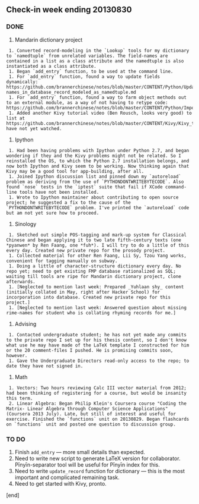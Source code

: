 ## Check-in week ending 20130830

### **DONE**

   1. Mandarin dictionary project

     1. Converted record-modeling in the `Lookup` tools for my dictionary to `namedtuple` from unrelated variables. The field-names are contained in a list as a class attribute and the namedtuple is also instantiated as a class attribute.
     1. Began `add_entry` function, to be used at the command line.
     1. For `add_entry` function, found a way to update fields dynamically: https://github.com/brannerchinese/notes/blob/master/CONTENT/Python/Update_dynamically_chosen_field-names_in_database_record_modeled_as_namedtuple.md
     1. For `add_entry` function, found a way to farm object methods out to an external module, as a way of not having to retype code: https://github.com/brannerchinese/notes/blob/master/CONTENT/Python/Import_functions_on_object.md
     1. Added another Kivy tutorial video (Ben Rousch, looks very good) to list at https://github.com/brannerchinese/notes/blob/master/CONTENT/Kivy/Kivy_tutorials.md; have not yet watched.

   1. Ipython

     1. Had been having problems with Ipython under Python 2.7, and began wondering if they and the Kivy problems might not be related. So I reinstalled the OS, to which the Python 2.7 installation belongs, and now both Ipython and Kivy seem to be working. Now thinking again that Kivy may be a good tool for app-building, after all.
     1. Joined Ipython discussion list and pinned down my `autoreload` problem as deriving from the use of `PYTHONDONTWRITEBYTECODE`. Also found `nose` tests in the `iptest` suite that fail if XCode command-line tools have not been installed. 
     1. Wrote to Ipython maintainer about contributing to open source project; he suggested a fix to the cause of the `PYTHONDONTWRITEBYTECODE` problem. I've printed the `autoreload` code but am not yet sure how to proceed.
 
   1. Sinology

     1. Sketched out simple POS-tagging and mark-up system for Classical Chinese and began applying it to two late fifth-century texts (one *pyanwen* by Ren Faang, one *fuh*). I will try to do a little of this every day. Created new private repo for the prosody project.
     1. Collected material for other Ren Faang, Lii Sy, Tzou Yang works, convenient for tagging manually on subway.
     1. Doing a little of character-structure dictionary every day. No repo yet; need to get existing FMP database rationalized as SQL; waiting till tools are ripe for Mandarin dictionary project, clone afterwards. 
     1. [Neglected to mention last week: Prepared _Yuhlaan shy_ content (initially collated in May, right after Hacker School) for incorporation into database. Created new private repo for this project.]
     1. [Neglected to mention last week: Answered question about missing rime-names for student who is collating rhyming records for me.]

   1. Advising

     1. Contacted undergraduate student; he has not yet made any commits to the private repo I set up for his thesis content, so I don't know what use he may have made of the LaTeX template I constructed for him or the 20 comment-files I pushed. He is promising commits soon, however.
     1. Gave the Undergraduate Directors read-only access to the repo; to date they have not signed in.
     
   1. Math
   
     1. Vectors: Two hours reviewing Calc III vector material from 2012; had been thinking of registering for a course, but would be insanity this term.
     2. Linear Algebra: Began Philip Klein's Coursera course "Coding the Matrix- Linear Algebra through Computer Science Applications" (Coursera 2013 July). Late, but still of interest and useful for exercise. Finished the `functions` unit on 20130829. Began flashcards on `functions` unit and posted one question to discussion group.

### **TO DO**

   1. Finish `add_entry` — more small details than expected.
   1. Need to write new script to generate LaTeX version for collaborator. Pīnyīn-separator tool will be useful for Pīnyīn index for this.
   1. Need to write `update_record` function for dictionary — this is the most important and complicated remaining task.
   1. Need to get started with Kivy, pronto.

[end]
